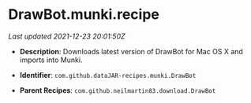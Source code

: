 # DrawBot.munki.recipe

_Last updated 2021-12-23 20:01:50Z_

- **Description**: Downloads latest version of DrawBot for Mac OS X and imports into Munki.

- **Identifier**: `com.github.dataJAR-recipes.munki.DrawBot`

- **Parent Recipes**: `com.github.neilmartin83.download.DrawBot`
